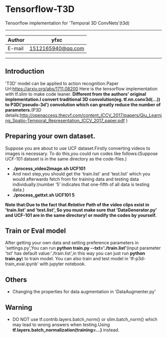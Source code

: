 Tensorflow-T3D
====================
Tensorflow implementation for 'Temporal 3D ConvNets'(t3d)
****

|Author|yfxc|
|---|---
|E-mail|1512165940@qq.com

****
## Introduction
'T3D' model can be applied to action recognition.Paper Url:https://arxiv.org/abs/1711.08200
Here is the tensorflow implementation with tf.slim to make code leaner.
**Different from the authors' original implementation.I convert traditional 3D convolution(eg. tf.nn.conv3d(...)) to P3D('pseudo-3d') convolution which can greatly reduce the number of parameters.**(P3D details:http://openaccess.thecvf.com/content_ICCV_2017/papers/Qiu_Learning_Spatio-Temporal_Representation_ICCV_2017_paper.pdf )

## Preparing your own dataset.
Suppose you are about to use UCF dataset.Firstly converting videos to images is necessary.
To do this,you could run codes like follows:(Suppose UCF-101 dataset is in the same directory as the code-files.)
- **./process_video2image.sh UCF101** 
- And next step,you should get the 'train.list' and 'test.list' which you would afterwards fetch from for training data and testing
data individually:(number ‘5’ indicates that one-fifth of all data is testing data.)
- **./process_gettxt.sh UCF101 5**

**Note that:Due to the fact that *Relative Path* of the video clips exist in 'train.list' and 'test.list',
So you must make sure that 'DataGenerator.py' and UCF-101 are in the same directory! or modify the codes by yourself.**
## Train or Eval model     
After getting your own data and setting preference parameters in 'settings.py',You can run **python train.py --txt='./train.list'**(input parameter 'txt' has default value:'./train.list',in this way you can just run **python train.py**) to train model.
You can also train and test model in 'tf-p3d-train_eval.ipynb' with jupyter notebook.
## Others
- Changing the properties for data augmentation in 'DataAugmenter.py'
## Warning
- DO NOT use tf.contrib.layers.batch_norm() or slim.batch_norm() which may lead to wrong answers when testing.Using **tf.layers.batch_normalization(training=...)** instead.
